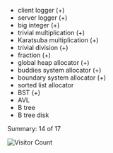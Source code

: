 - client logger (+)
- server logger (+)
- big integer (+)
- trivial multiplication (+)
- Karatsuba multiplication (+)
- trivial division (+)
- fraction (+)
- global heap allocator (+)
- buddies system allocator (+)
- boundary system allocator (+)
- sorted list allocator
- BST (+)
- AVL
- B tree
- B tree disk


Summary: 14 of 17

![Visitor Count](https://komarev.com/ghpvc/?username=DmitriyKolesnikM8O&repo=FIIT_FA_SP&label=Visitors&color=007ec6&style=flat-square&abbreviated=true)
